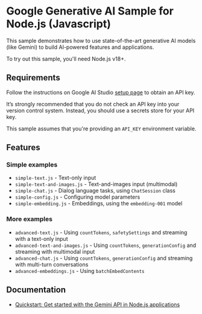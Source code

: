 # Google Generative AI Sample for Node.js (Javascript)

This sample demonstrates how to use state-of-the-art
generative AI models (like Gemini) to build AI-powered features and applications.

To try out this sample, you'll need Node.js v18+.

## Requirements

Follow the instructions on Google AI Studio [setup page](https://makersuite.google.com/app/apikey) to obtain an API key.

It’s strongly recommended that you do not check an API key into your version control system. Instead, you should use a secrets store for your API key.

This sample assumes that you're providing an `API_KEY` environment variable.

## Features

### Simple examples

- `simple-text.js` - Text-only input
- `simple-text-and-images.js` - Text-and-images input (multimodal)
- `simple-chat.js` - Dialog language tasks, using `ChatSession` class
- `simple-config.js` - Configuring model parameters
- `simple-embedding.js` - Embeddings, using the `embedding-001` model

### More examples

- `advanced-text.js` - Using `countTokens`, `safetySettings` and streaming with a text-only input
- `advanced-text-and-images.js` - Using `countTokens`, `generationConfig` and streaming with multimodal input
- `advanced-chat.js` - Using `countTokens`, `generationConfig` and streaming with multi-turn conversations
- `advanced-embeddings.js` - Using `batchEmbedContents`

## Documentation

- [Quickstart: Get started with the Gemini API in Node.js applications](https://ai.google.dev/tutorials/node_quickstart)
